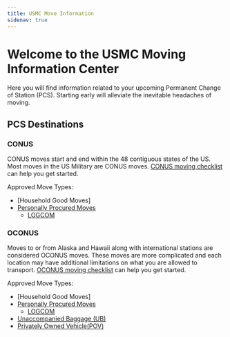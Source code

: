 ```yaml
---
title: USMC Move Information 
sidenav: true
---
```


# Welcome to the USMC Moving Information Center

Here you will find information related to your upcoming Permanent Change of Station (PCS). Starting early will alleviate the inevitable headaches of moving.

## PCS Destinations
### CONUS
  
CONUS moves start and end within the 48 contiguous states of the US. Most moves in the US Military are CONUS moves.  [CONUS moving checklist](./domestic-moving-checklist) can help you get started.
 
 Approved Move Types:
  - [Household Good Moves] 
  - [Personally Procured Moves](./personnally-procured-move)
     - [LOGCOM](https://www.logcom.marines.mil/Capabilities/Personally-Procured-Move/)
        
     
### OCONUS
  
Moves to or from Alaska and Hawaii along with international stations are considered OCONUS moves. These moves are more complicated and each location may have additional limitations on what you are allowed to transport. [OCONUS moving checklist](./international-moving-checklist) can help you get started.

Approved Move Types:
   - [Household Good Moves] 
   - [Personally Procured Moves](./personnally-procured-move)
     - [LOGCOM](https://www.logcom.marines.mil/Capabilities/Personally-Procured-Move/)
   - [Unaccompanied Baggage (UB)](./unaccompanied-baggage)
   - [Privately Owned Vehicle(POV)](./privately-owned-vehicle)
